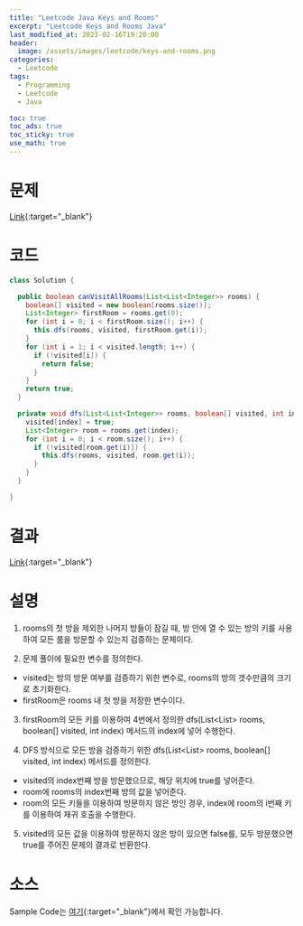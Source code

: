 ```yaml
---
title: "Leetcode Java Keys and Rooms"
excerpt: "Leetcode Keys and Rooms Java"
last_modified_at: 2023-02-16T19:20:00
header:
  image: /assets/images/leetcode/keys-and-rooms.png
categories:
  - Leetcode
tags:
  - Programming
  - Leetcode
  - Java

toc: true
toc_ads: true
toc_sticky: true
use_math: true
---
```

# 문제
[Link](https://leetcode.com/problems/keys-and-rooms){:target="_blank"}

# 코드
```java
class Solution {

  public boolean canVisitAllRooms(List<List<Integer>> rooms) {
    boolean[] visited = new boolean[rooms.size()];
    List<Integer> firstRoom = rooms.get(0);
    for (int i = 0; i < firstRoom.size(); i++) {
      this.dfs(rooms, visited, firstRoom.get(i));
    }
    for (int i = 1; i < visited.length; i++) {
      if (!visited[i]) {
        return false;
      }
    }
    return true;
  }

  private void dfs(List<List<Integer>> rooms, boolean[] visited, int index) {
    visited[index] = true;
    List<Integer> room = rooms.get(index);
    for (int i = 0; i < room.size(); i++) {
      if (!visited[room.get(i)]) {
        this.dfs(rooms, visited, room.get(i));
      }
    }
  }

}
```

# 결과
[Link](https://leetcode.com/problems/keys-and-rooms/submissions/899064136/){:target="_blank"}

# 설명
1. rooms의 첫 방을 제외한 나머지 방들이 잠길 때, 방 안에 열 수 있는 방의 키를 사용하여 모든 룸을 방문할 수 있는지 검증하는 문제이다.

2. 문제 풀이에 필요한 변수를 정의한다.
- visited는 방의 방문 여부를 검증하기 위한 변수로, rooms의 방의 갯수만큼의 크기로 초기화한다.
- firstRoom은 rooms 내 첫 방을 저장한 변수이다.

3. firstRoom의 모든 키를 이용하여 4번에서 정의한 dfs(List<List<Integer>> rooms, boolean[] visited, int index) 메서드의 index에 넣어 수행한다.

4. DFS 방식으로 모든 방을 검증하기 위한 dfs(List<List<Integer>> rooms, boolean[] visited, int index) 메서드를 정의한다.
- visited의 index번째 방을 방문했으므로, 해당 위치에 true를 넣어준다.
- room에 rooms의 index번째 방의 값을 넣어준다.
- room의 모든 키들을 이용하여 방문하지 않은 방인 경우, index에 room의 i번째 키를 이용하여 재귀 호출을 수행한다.

5. visited의 모든 값을 이용하여 방문하지 않은 방이 있으면 false를, 모두 방문했으면 true를 주어진 문제의 결과로 반환한다.

# 소스
Sample Code는 [여기](https://github.com/GracefulSoul/leetcode/blob/master/src/main/java/gracefulsoul/problems/KeysAndRooms.java){:target="_blank"}에서 확인 가능합니다.